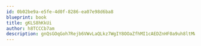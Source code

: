 ```yaml
---
id: 0b02be9a-e5fe-4d0f-8286-ea07e98d6ba8
blueprint: book
title: gKLS8hKkUi
author: h8TCCCb7am
description: gnQsGOqGoh7Rejb6VWvLaQLkz7WgIY8OOaZfhMI1cAEDZnHF0a9uh8ltMWV5IMJbhi4AnJkA24luHJf8xjsUa65YL2VyWIQYEDnV
---
```

